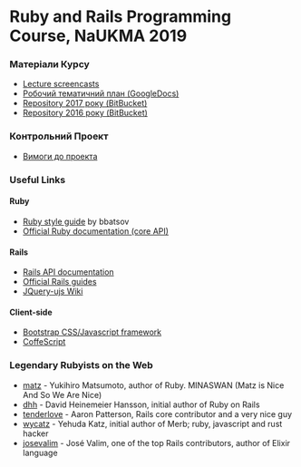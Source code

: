 # Ruby and Rails Programming Course, NaUKMA 2019


### Матеріали Курсу
* [Lecture screencasts](https://drive.google.com/drive/folders/16PKxIJRDgXPCP0Nr0wTrSg5x_u-SSYmj?usp=sharing)
* [Робочий тематичний план (GoogleDocs)](https://docs.google.com/document/d/11yrjjiSQ49Fb6wZ7ytgMdkGpWUKV1sFcPGCSSjZk2WA/edit?usp=sharing)
* [Repository 2017 року (BitBucket)](https://bitbucket.org/burius/ruby_course_2017)
* [Repository 2016 року (BitBucket)](https://bitbucket.org/burius/ror_course)

### Контрольний Проект
* [Вимоги до проекта](https://gitlab.com/pavlozahozhenko/ruby-course-2019/tree/master/students#project-requirements-info)

### Useful Links
#### Ruby
* [Ruby style guide](https://github.com/bbatsov/ruby-style-guide) by bbatsov
* [Official Ruby documentation (core API)](http://ruby-doc.org/core-2.5.0/)
#### Rails
* [Rails API documentation](http://api.rubyonrails.org/)
* [Official Rails guides](http://guides.rubyonrails.org/)
* [JQuery-ujs Wiki](https://github.com/rails/jquery-ujs/wiki)
#### Client-side
* [Bootstrap CSS/Javascript framework](http://getbootstrap.com/)
* [CoffeScript](http://coffeescript.org/)

### Legendary Rubyists on the Web
* [matz](https://twitter.com/yukihiro_matz) - Yukihiro Matsumoto, author of Ruby. MINASWAN (Matz is Nice And So We Are Nice)
* [dhh](https://twitter.com/dhh) - David Heinemeier Hansson, initial author of Ruby on Rails
* [tenderlove](https://twitter.com/tenderlove) - Aaron Patterson, Rails core contributor and a very nice guy
* [wycatz](https://twitter.com/wycats) - Yehuda Katz, initial author of Merb; ruby, javascript and rust hacker
* [josevalim](https://twitter.com/josevalim) - José Valim, one of the top Rails contributors, author of Elixir language
